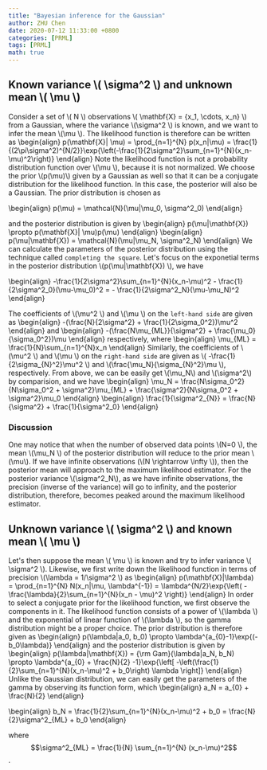 ```yaml
---
title: "Bayesian inference for the Gaussian"
author: ZHU Chen
date: 2020-07-12 11:33:00 +0800
categories: [PRML]
tags: [PRML]
math: true
---
```

## Known variance \\( \sigma^2 \\) and unknown mean \\( \mu \\)
Consider a set of \\( N \\) observations \\( \mathbf{X} = \{x_1, \cdots, x_n\} \\) from a Gaussian, where the variance \\(\sigma^2 \\) is known, and we want to infer the mean \\(\mu \\). The likelihood function is therefore can be written as
\begin{align}
p(\mathbf{X}| \mu) = \prod_{n=1}^{N} p(x_n|\mu) = \frac{1}{(2\pi\sigma^2)^{N/2}}\exp{\left(-\frac{1}{2\sigma^2}\sum_{n=1}^{N}(x_n-\mu)^2\right)}
\end{align}
Note the likelihood function is not a probability distribution function over \\(\mu \\), because it is not normalized. We choose the prior \\(p(\mu)\\) given by a Gaussian as well so that it can be a conjugate distribution for the likelihood function. In this case, the posterior will also be a Gaussian. The prior distribution is chosen as

\begin{align}
p(\mu) = \mathcal{N}(\mu|\mu_0, \sigma^2_0)
\end{align}

and the posterior distribution is given by
\begin{align}
p(\mu|\mathbf{X}) \propto p(\mathbf{X}| \mu)p(\mu)
\end{align}
\begin{align}
p(\mu|\mathbf{X}) = \mathcal{N}(\mu|\mu_N, \sigma^2_N)
\end{align}
We can calculate the parameters of the posterior distribution using the technique called `completing the square`. Let's focus on the exponetial terms in the posterior distribution \\(p(\mu|\mathbf{X}) \\), we have

\begin{align}
-\frac{1}{2\sigma^2}\sum_{n=1}^{N}(x_n-\mu)^2 - \frac{1}{2\sigma^2_0}(\mu-\mu_0)^2 = - \frac{1}{2\sigma^2_N}(\mu-\mu_N)^2
\end{align}

The coefficients of \\(\mu^2 \\) and \\(\mu \\) on the `left-hand side` are given as 
\begin{align}
-(\frac{N}{2\sigma^2} + \frac{1}{2\sigma_0^2})\mu^2
\end{align}
and
\begin{align}
-(\frac{N\mu_{ML}}{\sigma^2} + \frac{\mu_0}{\sigma_0^2})\mu
\end{align}
respectively, where
\begin{align}
\mu_{ML} = \frac{1}{N}\sum_{n=1}^{N}x_n
\end{align}
Similarly, the coefficients of \\(\mu^2 \\) and \\(\mu \\) on the `right-hand side` are given as \\( -\frac{1}{2\sigma_{N}^2}\mu^2 \\) and \\(\frac{\mu_N}{\sigma_{N}^2}\mu \\), respectively.
From above, we can be easily get \\(\mu_N\\) and \\(\sigma^2\\) by comparision, and we have
\begin{align}
\mu_N = \frac{N\sigma_0^2}{N\sigma_0^2 + \sigma^2}\mu_{ML} + \frac{\sigma^2}{N\sigma_0^2 + \sigma^2}\mu_0
\end{align}
\begin{align}
\frac{1}{\sigma^2_{N}} = \frac{N}{\sigma^2} + \frac{1}{\sigma^2_0}
\end{align}

### Discussion
One may notice that when the number of observed data points \\(N=0 \\), the mean \\(\mu_N \\) of the posterior distribution will reduce to the prior mean \\(\mu\\). If we have infinite observations (\\(N \rightarrow \infty \\)), then the posterior mean will approach to the maximum likelihood estimator. For the posterior variance \\(\sigma^2_N\\), as we have infinite observations, the precision (inverse of the variance) will go to infinity, and the posterior distribution, therefore, becomes peaked around the maximum likelihood estimator.

## Unknown variance \\( \sigma^2 \\) and known mean \\( \mu \\)
Let's then suppose the mean \\( \mu \\) is known and try to infer variance \\( \sigma^2 \\). Likewise, we first write down the likelihood function in terms of precision \\(\lambda = 1/\sigma^2 \\) as
\begin{align}
p(\mathbf{X}|\lambda) = \prod_{n=1}^{N} N(x_n|\mu, \lambda^{-1}) = \lambda^{N/2}\exp{\left( -\frac{\lambda}{2}\sum_{n=1}^{N}(x_n - \mu)^2 \right)}
\end{align}
In order to select a conjugate prior for the likelihood function, we first observe the components in it. The likelihood function consists of a power of \\(\lambda \\) and the exponential of linear function of \\(\lambda \\), so the gamma distribution might be a proper choice. The prior distribution is therefore given as
\begin{align}
p(\lambda|a_0, b_0) \propto \lambda^{a_{0}-1}\exp{(-b_0\lambda)}
\end{align}
and the posterior distribution is given by
\begin{align}
p(\lambda|\mathbf{X}) = {\rm Gam}(\lambda|a_N, b_N) \propto \lambda^{a_{0} + \frac{N}{2} -1}\exp{\left[ -\left(\frac{1}{2}\sum_{n=1}^{N}(x_n-\mu)^2 + b_0\right) \lambda \right]}
\end{align}
Unlike the Gaussian distribution, we can easily get the parameters of the gamma by observing its function form, which
\begin{align}
a_N = a_{0} + \frac{N}{2}
\end{align}

\begin{align}
b_N = \frac{1}{2}\sum_{n=1}^{N}(x_n-\mu)^2 + b_0 = \frac{N}{2}\sigma^2_{ML} + b_0
\end{align}

where $$\sigma^2_{ML} = \frac{1}{N} \sum_{n=1}^{N} (x_n-\mu)^2$$.